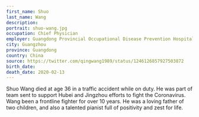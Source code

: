 ```yaml
---
first_name: Shuo
last_name: Wang
description: 
portrait: shuo-wang.jpg
occupation: Chief Physician
employer: Guangdong Provincial Occupational Disease Prevention Hospital
city: Guangzhou
province: Guangdong
country: China
source: https://twitter.com/qingwang1989/status/1246126857927503872
birth_date: 
death_date: 2020-02-13
---
```


Shuo Wang died at age 36 in a traffic accident while on duty. He was part of team sent to support Hubei and Jingzhou efforts to fight the Coronavirus. Wang been a frontline fighter for over 10 years. He was a loving father of two children, and also a talented pianist full of positivity and zest for life.